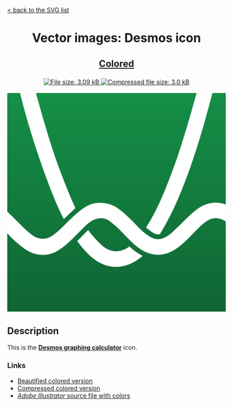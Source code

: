 [< back to the SVG list](../ "SVG list")

<h1 align="center">Vector images: Desmos icon</p></h1>

<h2><p align="center"><a href="Desmos.colored.svg" title="View & Download Desmos colored icon">Colored</a></p></h2>
<div class="badges" align="center">
	<a href="Desmos.colored.svg" target="_blank" title="File size">
		<img alt="File size: 3.09 kB" src="https://img.shields.io/static/v1?cacheSeconds=10800&style=flat&label=File%20size&message=3.09%20kB&color=0aa">
	</a>
	<a href="./src/Desmos.colored.min.svg" target="_blank" title="File size">
		<img alt="Compressed file size: 3.0 kB" src="https://img.shields.io/static/v1?cacheSeconds=10800&style=flat&label=Compressed&message=3.0%20kB&color=bb0">
	</a>
</div>
<div>
	<br>
	<img src="Desmos.colored.svg" alt="***There should be an image here***" title="Desmos colored icon">
	<br>
</div>

## Description

This is the **[Desmos graphing calculator](https://www.desmos.com "Visit desmos.com")** icon.

### Links

-   [Beautified colored version](Desmos.colored.svg "Download beautified colored SVG")
-   [Compressed colored version](./src/Desmos.colored.min.svg "Download compressed colored SVG")
-   [*Adobe Illustrator* source file with colors](./src/Desmos.colored.ai "Download Adobe Illustrator (.ai) source file with colors")